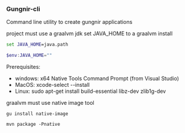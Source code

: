 ### Gungnir-cli
Command line utility to create gungnir applications

project must use a graalvm jdk
set JAVA_HOME to a graalvm install
```cmd
set JAVA_HOME=java.path
```
```powershell
$env:JAVA_HOME=""
```

Prerequisites:
 - windows: x64 Native Tools Command Prompt (from Visual Studio)
 - MacOS: xcode-select --install
 - Linux: sudo apt-get install build-essential libz-dev zlib1g-dev

graalvm must use native image tool
```
gu install native-image
```

```
mvn package -Pnative
```

